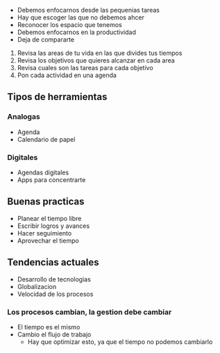 - Debemos enfocarnos desde las pequenias tareas
- Hay que escoger las que no debemos ahcer
- Reconocer los espacio que tenemos
- Debemos enfocarnos en la productividad
- Deja de compararte

1. Revisa las areas de tu vida en las que divides tus tiempos
2. Revisa los objetivos que quieres alcanzar en cada area
3. Revisa cuales son las tareas para cada objetivo
4. Pon cada actividad en una agenda

## Tipos de herramientas
### Analogas
- Agenda
- Calendario de papel
### Digitales
- Agendas digitales
- Apps para concentrarte


## Buenas practicas
- Planear el tiempo libre
- Escribir logros y avances
- Hacer seguimiento
- Aprovechar el tiempo

## Tendencias actuales
- Desarrollo de tecnologias
- Globalizacion
- Velocidad de los procesos

### Los procesos cambian, la gestion debe cambiar
- El tiempo es el mismo
- Cambio el flujo de trabajo
	- Hay que optimizar esto, ya que el tiempo no podemos cambiarlo